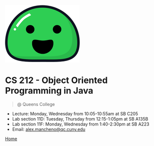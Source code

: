 ![logo](_media/icon.svg)

# CS 212 - Object Oriented Programming in Java
> @ Queens College

* Lecture: Monday, Wednesday from 10:05-10:55am at SB C205
* Lab section 11D: Tuesday, Thursday from 12:15-1:05pm at SB A135B
* Lab section 11F: Monday, Wednesday from 1:40-2:30pm at SB A223 
* Email: alex.mancheno@qc.cuny.edu 

[Home](#Home)
